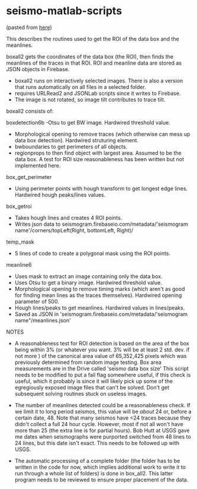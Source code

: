 # seismo-matlab-scripts

(pasted from [here](https://docs.google.com/document/d/15OJ0cvLZTeJysPPoNEUx0-Hfrh-ozMO2BZyEjHl_w6o/edit))

This describes the routines used to get the ROI of the data box and the meanlines.

boxall2 gets the coordinates of the data box (the ROI), then finds the meanlines of the traces in that ROI.   ROI and meanline data are stored as JSON objects in Firebase.  
- boxall2 runs on interactively selected images.   There is also a version that runs automatically on all files in a selected folder.
- requires URLRead2 and JSONLab scripts since it writes to Firebase.
- The image is not rotated, so image tilt contributes to trace tilt.  

boxall2 consists of: 

boxdetection6b
-Otsu to get BW image.  Hardwired threshold value.
- Morphological opening to remove traces (which otherwise can mess up data box detection).  Hardwired struturing element. 
- bwboundaries to get perimeters of all objects.
- regionprops to then find object with largest area.  Assumed to be the data box.   A test for ROI size reasonableness has been written but not implemented here.

 
box_get_perimeter
- Using perimeter points with hough transform to get longest edge lines.  Hardwired hough peaks/lines values.


box_getroi
- Takes hough lines and creates 4 ROI points.   
- Writes json data  to seismogram.firebaseio.com/metadata/'seismogram name'/corners/topLeft(Right, bottomLeft, Right)/

temp_mask
- 5 lines of code to create a polygonal mask using the ROI points.  
 
meanline6
- Uses mask to extract an image containing only the data box.
-  Uses Otsu to get a binary image.  Hardwired threshold value.
- Morphological opening to remove timing marks (which aren't as good for finding mean lines as the traces themselves).   Hardwired opening parameter of 500.  
- Hough lines/peaks to get meanlines.    Hardwired values in lines/peaks.
-  Saved as JSON in 'seismogram.firebaseio.com/metadata/'seismogram name"/meanlines.json'

NOTES
- A reasonableness test for ROI detection is based on the area of the box being within 3% (or whatever you want. 3% will be at least 2 std. dev. if not more ) of the canonical area value of 65,352,425 pixels which was previously determined from random image testing.  Box area measurements are in the Drive called 'seismo data box size'    This script  needs to be modified to put a fail flag somewhere useful, if this check is useful, which it probably is since it will likely pick up some of the egregiously exposed image files that can't be solved.  Don't get subsequent solving routines stuck on useless images.

- The number of meanlines detected could be a reasonableness check.   If we limit it to long period seismos, this value will be *about* 24 or, before a certain date, 48.   Note that many seismos have <24 traces because they didn't collect a full 24 hour cycle.  However, most if not all won't have more than 25 (the extra line is for partial hours).  Bob Hutt at USGS gave me dates when seismographs were purported switched from 48 lines to 24 lines, but this date isn't exact. This needs to be followed up with USGS.

-  The automatic processing of a complete folder (the folder has to be written in the code for now, which implies additional work to write it to run through a whole list of folders) is done in box_all2.   This latter program needs to be reviewed to ensure proper placement of the data.
